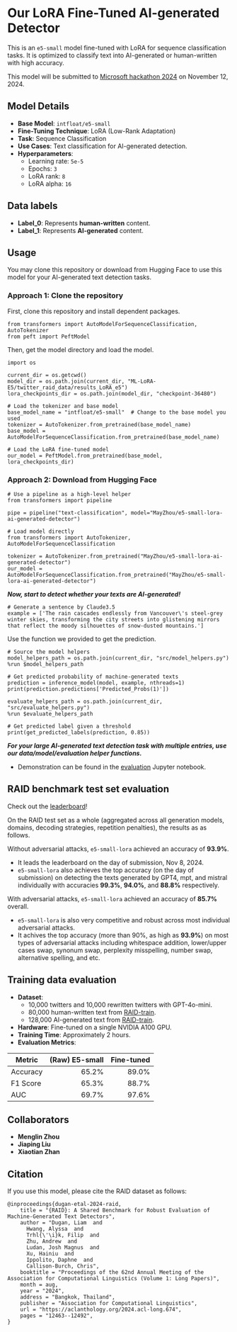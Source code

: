 # Our LoRA Fine-Tuned AI-generated Detector

This is an `e5-small` model fine-tuned with LoRA for sequence classification tasks. It is optimized to classify text into AI-generated or human-written with high accuracy.

This model will be submitted to [Microsoft hackathon 2024](https://microsoftfabric.devpost.com/?ref_content=default&amp;ref_feature=challenge&amp;ref_medium=portfolio) on November 12, 2024.

## Model Details

- **Base Model**: `intfloat/e5-small`
- **Fine-Tuning Technique**: LoRA (Low-Rank Adaptation)
- **Task**: Sequence Classification
- **Use Cases**: Text classification for AI-generated detection.
- **Hyperparameters**: 
   - Learning rate: `5e-5`
   - Epochs: `3`
   - LoRA rank: `8`
   - LoRA alpha: `16`


## Data labels 
- **Label_0**: Represents **human-written** content.
- **Label_1**: Represents **AI-generated** content.


## Usage

You may clone this repository or download from Hugging Face to use this model for your AI-generated text detection tasks.

### Approach 1: Clone the repository

First, clone this repository and install dependent packages.

```{python}
from transformers import AutoModelForSequenceClassification, AutoTokenizer
from peft import PeftModel
```

Then, get the model directory and load the model.
```{python}
import os

current_dir = os.getcwd()
model_dir = os.path.join(current_dir, "ML-LoRA-E5/twitter_raid_data/results_LoRA_e5")
lora_checkpoints_dir = os.path.join(model_dir, "checkpoint-36480")
```

```{python}
# Load the tokenizer and base model
base_model_name = "intfloat/e5-small"  # Change to the base model you used
tokenizer = AutoTokenizer.from_pretrained(base_model_name)
base_model = AutoModelForSequenceClassification.from_pretrained(base_model_name)

# Load the LoRA fine-tuned model
our_model = PeftModel.from_pretrained(base_model, lora_checkpoints_dir)
```

### Approach 2: Download from Hugging Face

```{python}
# Use a pipeline as a high-level helper
from transformers import pipeline

pipe = pipeline("text-classification", model="MayZhou/e5-small-lora-ai-generated-detector")
```

```{python}
# Load model directly
from transformers import AutoTokenizer, AutoModelForSequenceClassification

tokenizer = AutoTokenizer.from_pretrained("MayZhou/e5-small-lora-ai-generated-detector")
our_model = AutoModelForSequenceClassification.from_pretrained("MayZhou/e5-small-lora-ai-generated-detector")
```

***Now, start to detect whether your texts are AI-generated!***

```{python}
# Generate a sentence by Claude3.5
example = ['The rain cascades endlessly from Vancouver\'s steel-grey winter skies, transforming the city streets into glistening mirrors that reflect the moody silhouettes of snow-dusted mountains.']
```

Use the function we provided to get the prediction.
```{python}
# Source the model helpers
model_helpers_path = os.path.join(current_dir, "src/model_helpers.py")
%run $model_helpers_path

# Get predicted probability of machine-generated texts
prediction = inference_model(model, example, nthreads=1)
print(prediction.predictions['Predicted_Probs(1)'])
```

```{python}
evaluate_helpers_path = os.path.join(current_dir, "src/evaluate_helpers.py")
%run $evaluate_helpers_path

# Get predicted label given a threshold
print(get_predicted_labels(prediction, 0.85))
```
***For your large AI-generated text detection task with multiple entries, use our data/model/evaluation helper functions.***
- Demonstration can be found in the [evaluation](evaluation.ipynb) Jupyter notebook. 


## RAID benchmark test set evaluation

Check out the [leaderboard](https://raid-bench.xyz/leaderboard)!

On the RAID test set as a whole (aggregated across all generation models, domains, decoding strategies, repetition penalties), the results as as follows.

Without adversarial attacks, `e5-small-lora` achieved an accuracy of **93.9%**. 
- It leads the leaderboard on the day of submission, Nov 8, 2024.
- `e5-small-lora` also achieves the top accuracy (on the day of submission) on detecting the texts generated by GPT4, mpt, and mistral individually with accuracies **99.3%**, **94.0%**, and **88.8%** respectively.

With adversarial attacks, `e5-small-lora` achieved an accuracy of **85.7%** overall.
- `e5-small-lora` is also very competitive and robust across most individual adversarial attacks.
- It achives the top accuracy (more than 90%, as high as **93.9%**) on most types of adversarial attacks including whitespace addition, lower/upper cases swap, synonum swap, perplexity misspelling, number swap, alternative spelling, and etc.

## Training data evaluation

- **Dataset**:
    - 10,000 twitters and 10,000 rewritten twitters with GPT-4o-mini.
    - 80,000 human-written text from [RAID-train](https://github.com/liamdugan/raid).
    - 128,000 AI-generated text from [RAID-train](https://github.com/liamdugan/raid).
- **Hardware**: Fine-tuned on a single NVIDIA A100 GPU.
- **Training Time**: Approximately 2 hours.
- **Evaluation Metrics**:

| Metric | (Raw) E5-small | Fine-tuned |
|--------|---------------:|-----------:|
|Accuracy| 65.2%          | 89.0%      |
|F1 Score| 65.3%          | 88.7%      |
| AUC    | 69.7%          | 97.6%      |

## Collaborators

- **Menglin Zhou**
- **Jiaping Liu**
- **Xiaotian Zhan**


## Citation

If you use this model, please cite the RAID dataset as follows:
```
@inproceedings{dugan-etal-2024-raid,
    title = "{RAID}: A Shared Benchmark for Robust Evaluation of Machine-Generated Text Detectors",
    author = "Dugan, Liam  and
      Hwang, Alyssa  and
      Trhl{\'\i}k, Filip  and
      Zhu, Andrew  and
      Ludan, Josh Magnus  and
      Xu, Hainiu  and
      Ippolito, Daphne  and
      Callison-Burch, Chris",
    booktitle = "Proceedings of the 62nd Annual Meeting of the Association for Computational Linguistics (Volume 1: Long Papers)",
    month = aug,
    year = "2024",
    address = "Bangkok, Thailand",
    publisher = "Association for Computational Linguistics",
    url = "https://aclanthology.org/2024.acl-long.674",
    pages = "12463--12492",
}
